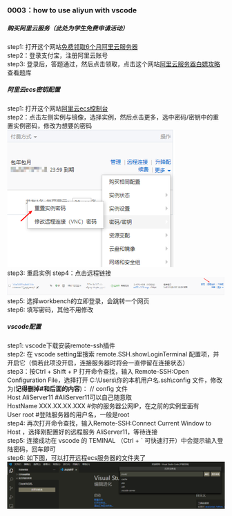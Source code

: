### 0003：how to use aliyun with vscode

##### 购买阿里云服务（此处为学生免费申请活动）
step1: 打开这个网站[免费领取6个月阿里云服务器](https://link.zhihu.com/?target=https%3A//developer.aliyun.com/adc/student)  
step2：登录支付宝，注册阿里云账号  
step3: 登录后，答题通过，然后点击领取，点击这个网站[阿里云服务器白嫖攻略](https://www.cnblogs.com/HGNET/p/12397741.html)查看题库

##### 阿里云ecs密钥配置
step1: 打开这个网站[阿里云ecs控制台](https://ecs.console.aliyun.com/)  
step2：点击左侧实例与镜像，选择实例，然后点击更多，选中密码/密钥中的重置实例密码，修改为想要的密码![重置密码](https://github.com/linyang23/Q-A-in-level-2/blob/master/photo/restartkey.png)  
step3: 重启实例
step4：点击远程链接![远程连接](https://github.com/linyang23/Q-A-in-level-2/blob/master/photo/farconnect.png)  
step5: 选择workbench的立即登录，会跳转一个网页  
step6: 填写密码，其他不用修改

##### vscode配置
step1: vscode下载安装remote-ssh插件  
step2: 在 vscode setting里搜索 remote.SSH.showLoginTerminal 配置项，并开启它（倘若此项没开启，连接服务器时将会一直停留在连接状态）  
step3：按Ctrl + Shift + P 打开命令查找，输入 Remote-SSH:Open Configuration File，选择打开 C:\Users\你的本机用户名\.ssh\config 文件，修改为(**记得删掉#和后面的内容**)：
// config 文件  
Host AliServer11  #AliServer11可以自己随意取    
    HostName XXX.XX.XX.XXX  #你的服务器公网IP，在之前的实例里面有  
    User root  #登陆服务器的用户名，一般是root  
step4: 再次打开命令查找，输入Remote-SSH:Connect Current Window to Host ，选择刚配置好的远程服务 AliServer11，等待连接  
step5: 连接成功在 vscode 的 TEMINAL （Ctrl + ` 可快速打开）中会提示输入登陆密码，回车即可  
step6: 如下图，可以打开远程ecs服务器的文件夹了![打开文件夹](https://github.com/linyang23/Q-A-in-level-2/blob/master/photo/openfiles.png)
